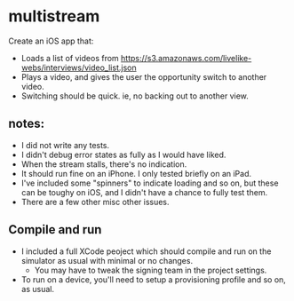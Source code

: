 # multistream

Create an iOS app that:
* Loads a list of videos from https://s3.amazonaws.com/livelike-webs/interviews/video_list.json
* Plays a video, and gives the user the opportunity switch to another video.
* Switching should be quick. ie, no backing out to another view.

## notes:

* I did not write any tests.
* I didn't debug error states as fully as I would have liked.
* When the stream stalls, there's no indication.
* It should run fine on an iPhone. I only tested briefly on an iPad.
* I've included some "spinners" to indicate loading and so on, but these can be toughy on iOS, and I didn't have a chance to fully test them.
* There are a few other misc other issues.

## Compile and run

* I included a full XCode peoject which should compile and run on the simulator as usual with minimal or no changes.
  * You may have to tweak the signing team in the project settings.
* To run on a device, you'll need to setup a provisioning profile and so on, as usual.
